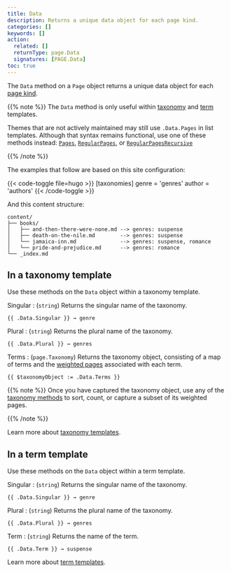 ```yaml
---
title: Data
description: Returns a unique data object for each page kind.
categories: []
keywords: []
action:
  related: []
  returnType: page.Data
  signatures: [PAGE.Data]
toc: true
---
```


The `Data` method on a `Page` object returns a unique data object for each [page kind].

[page kind]: /getting-started/glossary/#page-kind

{{% note %}}
The `Data` method is only useful within [taxonomy] and [term] templates.

Themes that are not actively maintained may still use `.Data.Pages` in list templates. Although that syntax remains functional, use one of these methods instead: [`Pages`], [`RegularPages`], or [`RegularPagesRecursive`]

[`Pages`]: /methods/page/pages/
[`RegularPages`]: /methods/page/regularpages/
[`RegularPagesRecursive`]: /methods/page/regularpagesrecursive/
[term]: /getting-started/glossary/#term
[taxonomy]: /getting-started/glossary/#taxonomy
{{% /note %}}

The examples that follow are based on this site configuration:

{{< code-toggle file=hugo >}}
[taxonomies]
genre = 'genres'
author = 'authors'
{{< /code-toggle >}}

And this content structure:

```text
content/
├── books/
│   ├── and-then-there-were-none.md --> genres: suspense
│   ├── death-on-the-nile.md        --> genres: suspense
│   └── jamaica-inn.md              --> genres: suspense, romance
│   └── pride-and-prejudice.md      --> genres: romance
└── _index.md
```

## In a taxonomy template

Use these methods on the `Data` object within a taxonomy template.

Singular
: (`string`) Returns the singular name of the taxonomy.

```go-html-template
{{ .Data.Singular }} → genre
```

Plural
: (`string`) Returns the plural name of the taxonomy.

```go-html-template
{{ .Data.Plural }} → genres
```

Terms
: (`page.Taxonomy`) Returns the taxonomy object, consisting of a map of terms and the [weighted pages] associated with each term.

```go-html-template
{{ $taxonomyObject := .Data.Terms }} 
```

{{% note %}}
Once you have captured the taxonomy object, use any of the [taxonomy methods] to sort, count, or capture a subset of its weighted pages.

[taxonomy methods]: /methods/taxonomy/
{{% /note %}}

Learn more about [taxonomy templates].

## In a term template

Use these methods on the `Data` object within a term template.

Singular
: (`string`) Returns the singular name of the taxonomy.

```go-html-template
{{ .Data.Singular }} → genre
```

Plural
: (`string`) Returns the plural name of the taxonomy.

```go-html-template
{{ .Data.Plural }} → genres
```

Term
: (`string`) Returns the name of the term.

```go-html-template
{{ .Data.Term }} → suspense
```

Learn more about [term templates].

[taxonomy templates]: /templates/taxonomy-templates/
[term templates]: /templates/taxonomy-templates/
[weighted pages]: /getting-started/glossary/#weighted-page
